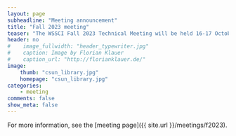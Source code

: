 ```yaml
---
layout: page
subheadline: "Meeting announcement"
title: "Fall 2023 meeting"
teaser: "The WSSCI Fall 2023 Technical Meeting will be held 16-17 October in Northridge, CA."
header: no
#    image_fullwidth: "header_typewriter.jpg"
#    caption: Image by Florian Klauer
#    caption_url: "http://florianklauer.de/"
image:
    thumb: "csun_library.jpg"
    homepage: "csun_library.jpg"
categories:
    - meeting
comments: false
show_meta: false
---
```

For more information, see the [meeting page]({{ site.url }}/meetings/f2023).
